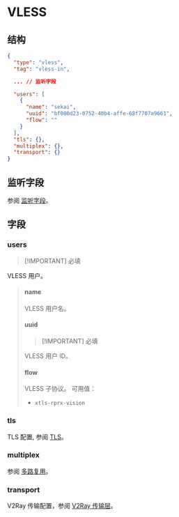 # VLESS

## 结构

```json
{
  "type": "vless",
  "tag": "vless-in",

  ... // 监听字段

  "users": [
    {
      "name": "sekai",
      "uuid": "bf000d23-0752-40b4-affe-68f7707a9661",
      "flow": ""
    }
  ],
  "tls": {},
  "multiplex": {},
  "transport": {}
}
```

## 监听字段

参阅 [监听字段](../shared/listen)。

## 字段

### users

> [!IMPORTANT] 必填

VLESS 用户。

> #### name
>
> VLESS 用户名。
>
> #### uuid
>
> > [!IMPORTANT] 必填
>
> VLESS 用户 ID。
>
> #### flow
>
> VLESS 子协议。
> 可用值：
>
> - `xtls-rprx-vision`

### tls

TLS 配置, 参阅 [TLS](../shared/tls#结构)。

### multiplex

参阅 [多路复用](../shared/multiplex#结构)。

### transport

V2Ray 传输配置，参阅 [V2Ray 传输层](../shared/v2ray-transport)。
